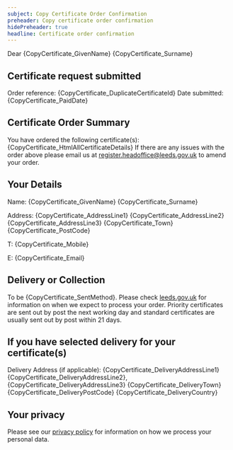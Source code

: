 ```yaml
---
subject: Copy Certificate Order Confirmation
preheader: Copy certificate order confirmation
hidePreheader: true
headline: Certificate order confirmation
---
```


Dear {CopyCertificate_GivenName} {CopyCertificate_Surname}

## Certificate request submitted

Order reference: {CopyCertificate_DuplicateCertificateId}
Date submitted: {CopyCertificate_PaidDate}


## Certificate Order Summary

You have ordered the following certificate(s):
{CopyCertificate_HtmlAllCertificateDetails}
If there are any issues with the order above please email us at <a href="mailto:register.headoffice@leeds.gov.uk">register.headoffice@leeds.gov.uk</a> to amend your order.


## Your Details
<p>Name: {CopyCertificate_GivenName} {CopyCertificate_Surname}</p>
<p>Address: {CopyCertificate_AddressLine1} {CopyCertificate_AddressLine2} {CopyCertificate_AddressLine3} {CopyCertificate_Town} {CopyCertificate_PostCode}</p>
<p>T: {CopyCertificate_Mobile}</p>
<p>E: {CopyCertificate_Email}</p>


## Delivery or Collection 
To be {CopyCertificate_SentMethod}. Please check [leeds.gov.uk](https://www.leeds.gov.uk/births-deaths-and-marriages/certificates/order-copy-certificates) for information on when we expect to process your order.
Priority certificates are sent out by post the next working day and standard certificates are usually sent out by post within 21 days.


## If you have selected delivery for your certificate(s)
Delivery Address (if applicable): {CopyCertificate_DeliveryAddressLine1} {CopyCertificate_DeliveryAddressLine2}, {CopyCertificate_DeliveryAddressLine3} {CopyCertificate_DeliveryTown} {CopyCertificate_DeliveryPostCode} {CopyCertificate_DeliveryCountry}


## Your privacy
Please see our [privacy policy](https://www.leeds.gov.uk/registrarsprivacy) for information on how we process your personal data.
